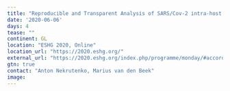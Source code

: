 ```yaml
---
title: "Reproducible and Transparent Analysis of SARS/Cov-2 intra-host variants and differential gene expression of infected tissues using Galaxy"
date: '2020-06-06'
days: 4
tease: ""
continent: GL
location: "ESHG 2020, Online"
location_url: "https://2020.eshg.org/"
external_url: "https://2020.eshg.org/index.php/programme/monday/#accordion-3224-5"
gtn: true
contact: "Anton Nekrutenko, Marius van den Beek"
image: 
---
```

